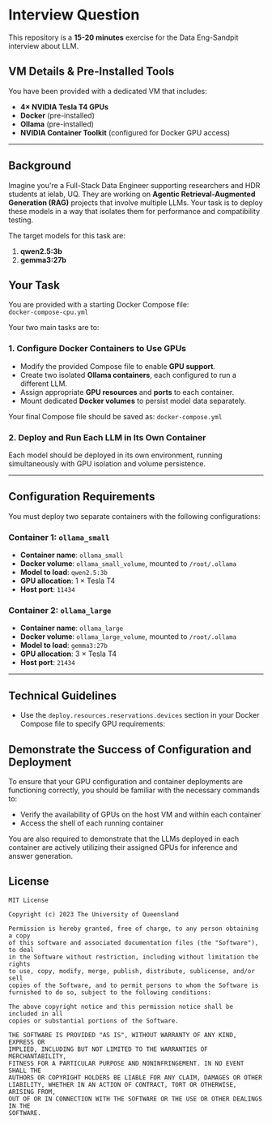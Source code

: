 # Interview Question

This repository is a **15-20 minutes** exercise for the Data Eng-Sandpit interview about LLM.

## VM Details & Pre-Installed Tools

You have been provided with a dedicated VM that includes:

- **4× NVIDIA Tesla T4 GPUs**
- **Docker** (pre-installed)
- **Ollama** (pre-installed)
- **NVIDIA Container Toolkit** (configured for Docker GPU access)

---

## Background

Imagine you're a Full-Stack Data Engineer supporting researchers and HDR students at ielab, UQ. They are working on **Agentic Retrieval-Augmented Generation (RAG)** projects that involve multiple LLMs. Your task is to deploy these models in a way that isolates them for performance and compatibility testing.

The target models for this task are:

1. **qwen2.5:3b**
2. **gemma3:27b**


## Your Task

You are provided with a starting Docker Compose file:  
`docker-compose-cpu.yml`

Your two main tasks are to:

### 1. Configure Docker Containers to Use GPUs
- Modify the provided Compose file to enable **GPU support**.
- Create two isolated **Ollama containers**, each configured to run a different LLM.
- Assign appropriate **GPU resources** and **ports** to each container.
- Mount dedicated **Docker volumes** to persist model data separately.

Your final Compose file should be saved as: 
`docker-compose.yml`
### 2. Deploy and Run Each LLM in Its Own Container

Each model should be deployed in its own environment, running simultaneously with GPU isolation and volume persistence.

---

## Configuration Requirements

You must deploy two separate containers with the following configurations:

### Container 1: `ollama_small`

- **Container name**: `ollama_small`
- **Docker volume**: `ollama_small_volume`, mounted to `/root/.ollama`
- **Model to load**: `qwen2.5:3b`
- **GPU allocation**: 1 × Tesla T4
- **Host port**: `11434`

### Container 2: `ollama_large`

- **Container name**: `ollama_large`
- **Docker volume**: `ollama_large_volume`, mounted to `/root/.ollama`
- **Model to load**: `gemma3:27b`
- **GPU allocation**: 3 × Tesla T4
- **Host port**: `21434`

---

## Technical Guidelines

- Use the `deploy.resources.reservations.devices` section in your Docker Compose file to specify GPU requirements:

## Demonstrate the Success of Configuration and Deployment

To ensure that your GPU configuration and container deployments are functioning correctly, you should be familiar with the necessary commands to:
- Verify the availability of GPUs on the host VM and within each container
- Access the shell of each running container 

You are also required to demonstrate that the LLMs deployed in each container are actively utilizing their assigned GPUs for inference and answer generation. 

## License 

```
MIT License

Copyright (c) 2023 The University of Queensland

Permission is hereby granted, free of charge, to any person obtaining a copy
of this software and associated documentation files (the "Software"), to deal
in the Software without restriction, including without limitation the rights
to use, copy, modify, merge, publish, distribute, sublicense, and/or sell
copies of the Software, and to permit persons to whom the Software is
furnished to do so, subject to the following conditions:

The above copyright notice and this permission notice shall be included in all
copies or substantial portions of the Software.

THE SOFTWARE IS PROVIDED "AS IS", WITHOUT WARRANTY OF ANY KIND, EXPRESS OR
IMPLIED, INCLUDING BUT NOT LIMITED TO THE WARRANTIES OF MERCHANTABILITY,
FITNESS FOR A PARTICULAR PURPOSE AND NONINFRINGEMENT. IN NO EVENT SHALL THE
AUTHORS OR COPYRIGHT HOLDERS BE LIABLE FOR ANY CLAIM, DAMAGES OR OTHER
LIABILITY, WHETHER IN AN ACTION OF CONTRACT, TORT OR OTHERWISE, ARISING FROM,
OUT OF OR IN CONNECTION WITH THE SOFTWARE OR THE USE OR OTHER DEALINGS IN THE
SOFTWARE.
```